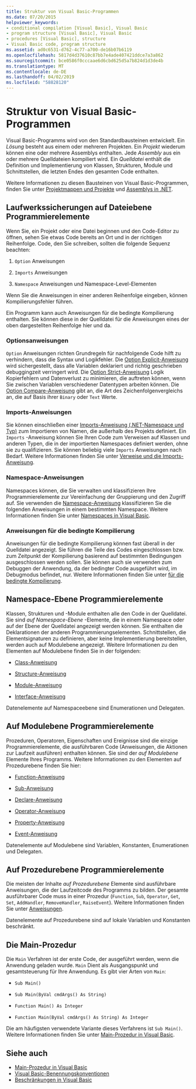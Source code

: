 ```yaml
---
title: Struktur von Visual Basic-Programmen
ms.date: 07/20/2015
helpviewer_keywords:
- conditional compilation [Visual Basic], Visual Basic
- program structure [Visual Basic], Visual Basic
- procedures [Visual Basic], structure
- Visual Basic code, program structure
ms.assetid: ad0c6531-d762-4c77-a700-de16b07b6119
ms.openlocfilehash: 5817d4d37610c87bb7e4ade407421ddce7a3a862
ms.sourcegitcommit: bce0586f0cccaae6d6cbd625d5a7b824d1d3de4b
ms.translationtype: MT
ms.contentlocale: de-DE
ms.lasthandoff: 04/02/2019
ms.locfileid: "58828120"
---
```

# <a name="structure-of-a-visual-basic-program"></a>Struktur von Visual Basic-Programmen
Visual Basic-Programms wird von den Standardbausteinen entwickelt. Ein *Lösung* besteht aus einem oder mehreren Projekten. Ein *Projekt* wiederum können eine oder mehrere Assemblys enthalten. Jede *Assembly* aus ein oder mehrere Quelldateien kompiliert wird. Ein *Quelldatei* enthält die Definition und Implementierung von Klassen, Strukturen, Module und Schnittstellen, die letzten Endes den gesamten Code enthalten.  
  
 Weitere Informationen zu diesen Bausteinen von Visual Basic-Programmen, finden Sie unter [Projektmappen und Projekte](/visualstudio/ide/solutions-and-projects-in-visual-studio) und [Assemblys in .NET](../../../standard/assembly/index.md).  
  
## <a name="file-level-programming-elements"></a>Laufwerkssicherungen auf Dateiebene Programmierelemente  
 Wenn Sie, ein Projekt oder eine Datei beginnen und den Code-Editor zu öffnen, sehen Sie etwas Code bereits an Ort und in der richtigen Reihenfolge. Code, den Sie schreiben, sollten die folgende Sequenz beachten:  
  
1.  `Option` Anweisungen  
  
2.  `Imports` Anweisungen  
  
3.  `Namespace` Anweisungen und Namespace-Level-Elementen  
  
 Wenn Sie die Anweisungen in einer anderen Reihenfolge eingeben, können Kompilierungsfehler führen.  
  
 Ein Programm kann auch Anweisungen für die bedingte Kompilierung enthalten. Sie können diese in der Quelldatei für die Anweisungen eines der oben dargestellten Reihenfolge hier und da.  
  
### <a name="option-statements"></a>Optionsanweisungen  
 `Option` Anweisungen richten Grundregeln für nachfolgende Code hilft zu verhindern, dass die Syntax und Logikfehler. Die [Option Explicit-Anweisung](../../../visual-basic/language-reference/statements/option-explicit-statement.md) wird sichergestellt, dass alle Variablen deklariert und richtig geschrieben debuggingzeit verringert wird. Die [Option Strict-Anweisung](../../../visual-basic/language-reference/statements/option-strict-statement.md) Logik Kopierfehlern und Datenverlust zu minimieren, die auftreten können, wenn Sie zwischen Variablen verschiedener Datentypen arbeiten können. Die [Option Compare-Anweisung](../../../visual-basic/language-reference/statements/option-compare-statement.md) gibt an, die Art des Zeichenfolgenvergleichs an, die auf Basis ihrer `Binary` oder `Text` Werte.  
  
### <a name="imports-statements"></a>Imports-Anweisungen  
 Sie können einschließen einer [Imports-Anweisung (.NET-Namespace und Typ)](../../../visual-basic/language-reference/statements/imports-statement-net-namespace-and-type.md) zum Importieren von Namen, die außerhalb des Projekts definiert. Ein `Imports` -Anweisung können Sie Ihren Code zum Verweisen auf Klassen und anderen Typen, die in der importierten Namespaces definiert werden, ohne sie zu qualifizieren. Sie können beliebig viele `Imports` Anweisungen nach Bedarf. Weitere Informationen finden Sie unter [Verweise und die Imports-Anweisung](../../../visual-basic/programming-guide/program-structure/references-and-the-imports-statement.md).  
  
### <a name="namespace-statements"></a>Namespace-Anweisungen  
 Namespaces können, die Sie verwalten und klassifizieren Ihre Programmierelemente zur Vereinfachung der Gruppierung und den Zugriff auf. Sie verwenden die [Namespace-Anweisung](../../../visual-basic/language-reference/statements/namespace-statement.md) klassifizieren Sie die folgenden Anweisungen in einem bestimmten Namespace. Weitere Informationen finden Sie unter [Namespaces in Visual Basic](../../../visual-basic/programming-guide/program-structure/namespaces.md).  
  
### <a name="conditional-compilation-statements"></a>Anweisungen für die bedingte Kompilierung  
 Anweisungen für die bedingte Kompilierung können fast überall in der Quelldatei angezeigt. Sie führen die Teile des Codes eingeschlossen bzw. zum Zeitpunkt der Kompilierung basierend auf bestimmten Bedingungen ausgeschlossen werden sollen. Sie können auch sie verwenden zum Debuggen der Anwendung, da der bedingter Code ausgeführt wird, im Debugmodus befindet, nur. Weitere Informationen finden Sie unter [für die bedingte Kompilierung](../../../visual-basic/programming-guide/program-structure/conditional-compilation.md).  
  
## <a name="namespace-level-programming-elements"></a>Namespace-Ebene Programmierelemente  
 Klassen, Strukturen und -Module enthalten alle den Code in der Quelldatei. Sie sind *auf Namespace-Ebene* -Elemente, die in einem Namespace oder auf der Ebene der Quelldatei angezeigt werden können. Sie enthalten die Deklarationen der anderen Programmierungselementen. Schnittstellen, die Elementsignaturen zu definieren, aber keine Implementierung bereitstellen, werden auch auf Modulebene angezeigt. Weitere Informationen zu den Elementen auf Modulebene finden Sie in der folgenden:  
  
-   [Class-Anweisung](../../../visual-basic/language-reference/statements/class-statement.md)  
  
-   [Structure-Anweisung](../../../visual-basic/language-reference/statements/structure-statement.md)  
  
-   [Module-Anweisung](../../../visual-basic/language-reference/statements/module-statement.md)  
  
-   [Interface-Anweisung](../../../visual-basic/language-reference/statements/interface-statement.md)  
  
 Datenelemente auf Namespaceebene sind Enumerationen und Delegaten.  
  
## <a name="module-level-programming-elements"></a>Auf Modulebene Programmierelemente  
 Prozeduren, Operatoren, Eigenschaften und Ereignisse sind die einzige Programmierelemente, die ausführbaren Code (Anweisungen, die Aktionen zur Laufzeit ausführen) enthalten können. Sie sind der *auf Modulebene* Elemente Ihres Programms. Weitere Informationen zu den Elementen auf Prozedurebene finden Sie hier:  
  
-   [Function-Anweisung](../../../visual-basic/language-reference/statements/function-statement.md)  
  
-   [Sub-Anweisung](../../../visual-basic/language-reference/statements/sub-statement.md)  
  
-   [Declare-Anweisung](../../../visual-basic/language-reference/statements/declare-statement.md)  
  
-   [Operator-Anweisung](../../../visual-basic/language-reference/statements/operator-statement.md)  
  
-   [Property-Anweisung](../../../visual-basic/language-reference/statements/property-statement.md)  
  
-   [Event-Anweisung](../../../visual-basic/language-reference/statements/event-statement.md)  
  
 Datenelemente auf Modulebene sind Variablen, Konstanten, Enumerationen und Delegaten.  
  
## <a name="procedure-level-programming-elements"></a>Auf Prozedurebene Programmierelemente  
 Die meisten der Inhalte *auf Prozedurebene* Elemente sind ausführbare Anweisungen, die der Laufzeitcode des Programms zu bilden. Der gesamte ausführbarer Code muss in einer Prozedur (`Function`, `Sub`, `Operator`, `Get`, `Set`, `AddHandler`, `RemoveHandler`, `RaiseEvent`). Weitere Informationen finden Sie unter [Anweisungen](../../../visual-basic/programming-guide/language-features/statements.md).  
  
 Datenelemente auf Prozedurebene sind auf lokale Variablen und Konstanten beschränkt.  
  
## <a name="the-main-procedure"></a>Die Main-Prozedur  
 Die `Main` Verfahren ist der erste Code, der ausgeführt werden, wenn die Anwendung geladen wurde. `Main` Dient als Ausgangspunkt und gesamtsteuerung für Ihre Anwendung. Es gibt vier Arten von `Main`:  
  
-   `Sub Main()`  
  
-   `Sub Main(ByVal cmdArgs() As String)`  
  
-   `Function Main() As Integer`  
  
-   `Function Main(ByVal cmdArgs() As String) As Integer`  
  
 Die am häufigsten verwendete Variante dieses Verfahrens ist `Sub Main()`. Weitere Informationen finden Sie unter [Main-Prozedur in Visual Basic](../../../visual-basic/programming-guide/program-structure/main-procedure.md).  
  
## <a name="see-also"></a>Siehe auch

- [Main-Prozedur in Visual Basic](../../../visual-basic/programming-guide/program-structure/main-procedure.md)
- [Visual Basic-Benennungskonventionen](../../../visual-basic/programming-guide/program-structure/naming-conventions.md)
- [Beschränkungen in Visual Basic](../../../visual-basic/programming-guide/program-structure/limitations.md)
